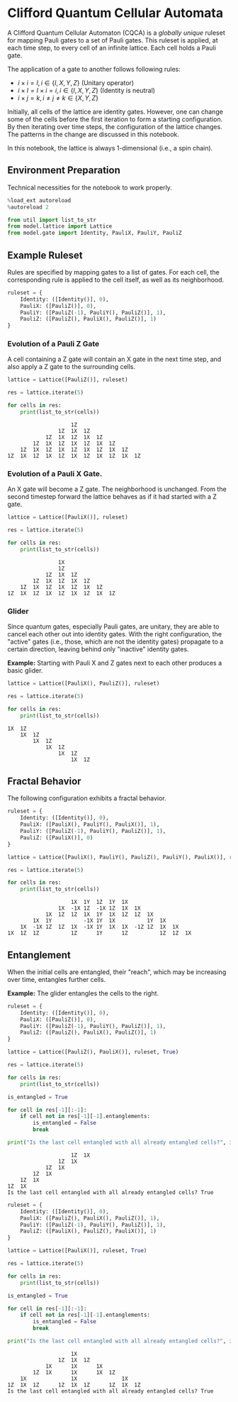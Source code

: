 # Clifford Quantum Cellular Automata
A Clifford Quantum Cellular Automaton (CQCA) is a *globally unique* ruleset for mapping Pauli gates to a set of Pauli gates.
This ruleset is applied, at each time step, to every cell of an infinite lattice.
Each cell holds a Pauli gate.

The application of a gate to another follows following rules:
- $i \times i = I, i \in \{I, X, Y, Z\}$ (Unitary operator)
- $i \times I = I \times i = i, i \in \{I, X, Y, Z\}$ (Identity is neutral)
- $i \times j = k, i \neq j \neq k \in \{X, Y, Z\}$

Initially, all cells of the lattice are identity gates.
However, one can change some of the cells before the first iteration to form a starting configuration.
By then iterating over time steps, the configuration of the lattice changes.
The patterns in the change are discussed in this notebook.

In this notebook, the lattice is always 1-dimensional (i.e., a spin chain).

## Environment Preparation
Technical necessities for the notebook to work properly.


```python
%load_ext autoreload
%autoreload 2
```


```python
from util import list_to_str
from model.lattice import Lattice
from model.gate import Identity, PauliX, PauliY, PauliZ
```

## Example Ruleset
Rules are specified by mapping gates to a list of gates.
For each cell, the corresponding rule is applied to the cell itself, as well as its neighborhood.


```python
ruleset = {
    Identity: ([Identity()], 0),
    PauliX: ([PauliZ()], 0),
    PauliY: ([PauliZ(-1), PauliY(), PauliZ()], 1),
    PauliZ: ([PauliZ(), PauliX(), PauliZ()], 1)
}
```

### Evolution of a Pauli Z Gate
A cell containing a Z gate will contain an X gate in the next time step, and also apply a Z gate to the surrounding cells.


```python
lattice = Lattice([PauliZ()], ruleset)

res = lattice.iterate(5)

for cells in res:
    print(list_to_str(cells))
```

    					1Z					
    				1Z	1X	1Z				
    			1Z	1X	1Z	1X	1Z			
    		1Z	1X	1Z	1X	1Z	1X	1Z		
    	1Z	1X	1Z	1X	1Z	1X	1Z	1X	1Z	
    1Z	1X	1Z	1X	1Z	1X	1Z	1X	1Z	1X	1Z


### Evolution of a Pauli X Gate.
An X gate will become a Z gate.
The neighborhood is unchanged.
From the second timestep forward the lattice behaves as if it had started with a Z gate.


```python
lattice = Lattice([PauliX()], ruleset)

res = lattice.iterate(5)

for cells in res:
    print(list_to_str(cells))
```

    				1X				
    				1Z				
    			1Z	1X	1Z			
    		1Z	1X	1Z	1X	1Z		
    	1Z	1X	1Z	1X	1Z	1X	1Z	
    1Z	1X	1Z	1X	1Z	1X	1Z	1X	1Z


### Glider
Since quantum gates, especially Pauli gates, are unitary, they are able to cancel each other out into identity gates. With the right configuration, the "active" gates (i.e., those, which are not the identity gates) propagate to a certain direction, leaving behind only "inactive" identity gates.

**Example:** Starting with Pauli X and Z gates next to each other produces a basic glider.


```python
lattice = Lattice([PauliX(), PauliZ()], ruleset)

res = lattice.iterate(5)

for cells in res:
    print(list_to_str(cells))
```

    1X	1Z					
    	1X	1Z				
    		1X	1Z			
    			1X	1Z		
    				1X	1Z	
    					1X	1Z


## Fractal Behavior
The following configuration exhibits a fractal behavior.


```python
ruleset = {
    Identity: ([Identity()], 0),
    PauliX: ([PauliX(), PauliY(), PauliX()], 1),
    PauliY: ([PauliZ(-1), PauliY(), PauliZ()], 1),
    PauliZ: ([PauliX()], 0)
}
```


```python
lattice = Lattice([PauliX(), PauliY(), PauliZ(), PauliY(), PauliX()], ruleset)

res = lattice.iterate(5)

for cells in res:
    print(list_to_str(cells))
```

    					1X	1Y	1Z	1Y	1X					
    				1X	-1X	1Z	-1X	1Z	1X	1X				
    			1X	1Z	1Z	1X	1Y	1X	1Z	1Z	1X			
    		1X	1Y			-1X	1Y	1X			1Y	1X		
    	1X	-1X	1Z	1Z	1X	-1X	1Y	1X	1X	-1Z	1Z	1X	1X	
    1X	1Z	1Z			1Z		1Y		1Z			1Z	1Z	1X


## Entanglement
When the initial cells are entangled, their "reach", which may be increasing over time, entangles further cells.

**Example:** The glider entangles the cells to the right.


```python
ruleset = {
    Identity: ([Identity()], 0),
    PauliX: ([PauliZ()], 0),
    PauliY: ([PauliZ(-1), PauliY(), PauliZ()], 1),
    PauliZ: ([PauliZ(), PauliX(), PauliZ()], 1)
}
```


```python
lattice = Lattice([PauliZ(), PauliX()], ruleset, True)

res = lattice.iterate(5)

for cells in res:
    print(list_to_str(cells))

is_entangled = True

for cell in res[-1][:-1]:
    if cell not in res[-1][-1].entanglements:
        is_entangled = False
        break

print("Is the last cell entangled with all already entangled cells?", is_entangled)
```

    					1Z	1X
    				1Z	1X	
    			1Z	1X		
    		1Z	1X			
    	1Z	1X				
    1Z	1X					
    Is the last cell entangled with all already entangled cells? True



```python
ruleset = {
    Identity: ([Identity()], 0),
    PauliX: ([PauliZ(), PauliX(), PauliZ()], 1),
    PauliY: ([PauliZ(-1), PauliY(), PauliZ()], 1),
    PauliZ: ([PauliX(), PauliZ(), PauliX()], 1)
}
```


```python
lattice = Lattice([PauliX()], ruleset, True)

res = lattice.iterate(5)

for cells in res:
    print(list_to_str(cells))

is_entangled = True

for cell in res[-1][:-1]:
    if cell not in res[-1][-1].entanglements:
        is_entangled = False
        break

print("Is the last cell entangled with all already entangled cells?", is_entangled)
```

    					1X					
    				1Z	1X	1Z				
    			1X		1X		1X			
    		1Z	1X		1X		1X	1Z		
    	1X				1X				1X	
    1Z	1X	1Z		1Z	1X	1Z		1Z	1X	1Z
    Is the last cell entangled with all already entangled cells? True



```python

```
